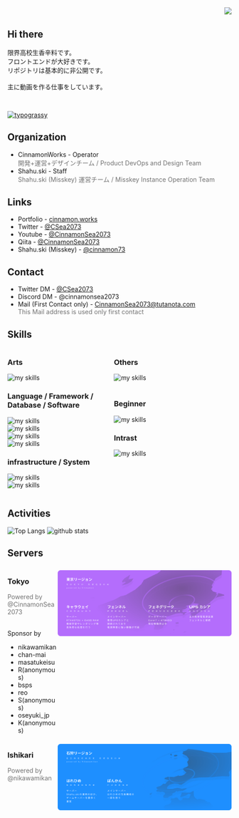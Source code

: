 <!--

Hi! Thanks for coming by to look at the markdown files! (Easter egg-ish message)

⠀⠀ ⠀ . °
⠀ ⠀＿❤︎
⊂⊂ ・）
⠀/　 |
⊂＿__u

-->

<style>
.column{
  float: left;
  text-align: left;
}
.sp-1{
  width: 100%;
}
.sp-1-2{
  width: 47.5%;
}
.sp-1-4{
  width: 20%;
}
.sp-3-4{
  width: 77.5%;
}
.right{

  text-align: right;
}
.flex{
    display: flex;
    gap: 0.5%
}
.items-start{
    align-items: flex-start;
}
.my{
    margin-top: 1rem;
    margin-bottom: 1rem;
}
@media screen and (max-width: 480px) {
    .sp-1{
    width: 100%;
    }
    .sp-1-2{
    width: 100%;
    }
    .sp-1-4{
    width: 100%;
    }
    .sp-3-4{
    width: 100%;
    }
}
</style>

<div align="right">
  <img src="https://komarev.com/ghpvc/?username=CinnamonSea2073" />
</div>


## Hi there

限界高校生香辛料です。<br>
フロントエンドが大好きです。<br>
リポジトリは基本的に非公開です。<br><br>
主に動画を作る仕事をしています。

<br>

<a href="https://github.com/kawarimidoll/typograssy"><img alt="typograssy" src="https://typograssy.deno.dev/api?text=Hello%20world!"></a>

## Organization
- CinnamonWorks - Operator<br>
<span style="opacity: 0.6">開発+運営+デザインチーム / Product DevOps and Design Team</span>
- Shahu.ski - Staff<br>
<span style="opacity: 0.6">Shahu.ski (Misskey) 運営チーム / Misskey Instance Operation Team</span>

## Links
- Portfolio - [cinnamon.works](https://cinnamon.works)
- Twitter - [@CSea2073](https://twitter.com/CSea2073)
- Youtube - [@CinnamonSea2073](https://www.youtube.com/channel/UCzycLra81_AZJVOrGDIFcfQ)
- Qiita - [@CinnamonSea2073](https://qiita.com/CinnamonSea2073)
- Shahu.ski (Misskey) - [@cinnamon73](https://shahu.ski/@cinnamon73)

## Contact
- Twitter DM - [@CSea2073](https://twitter.com/CSea2073)
- Discord DM - @cinnamonsea2073
- Mail (First Contact only) - CinnamonSea2073@tutanota.com <br>
<span style="opacity: 0.6">This Mail address is used only first contact</span>

<!-- ライトモート：theme=light, ダークモート：theme=dark -->
<!-- アイコンの選択肢一覧：https://arc.net/l/quote/zizyykfh -->
## Skills

<div class="column sp-1-2">

### Arts
<img alt="my skills" src="https://skillicons.dev/icons?theme=dark&perline=7&i=blender,figma " />

### Language / Framework / Database / Software
<img alt="my skills" src="https://skillicons.dev/icons?theme=dark&perline=7&i=html,css,js,py,vite,vue" /><br>
<img alt="my skills" src="https://skillicons.dev/icons?theme=dark&perline=7&i=django,electron,fastapi,flask,selenium,tailwind" /><br>
<img alt="my skills" src="https://skillicons.dev/icons?theme=dark&perline=7&i=postgres,sqlite,redis" /><br>
<img alt="my skills" src="https://skillicons.dev/icons?theme=dark&perline=7&i=misskey,unreal,sqlite" /><br>

### infrastructure / System
<img alt="my skills" src="https://skillicons.dev/icons?theme=dark&perline=7&i=cloudflare,nginx" /><br>
<img alt="my skills" src="https://skillicons.dev/icons?theme=dark&perline=7&i=docker,linux" /><br>

</div>
<div class="column sp-1-2">

### Others
<img alt="my skills" src="https://skillicons.dev/icons?theme=dark&perline=10&i=discord,bots,github,gitlab,notion,obsidian,replit,vscode" /><br>
<br>

### Beginner
<img alt="my skills" src="https://skillicons.dev/icons?theme=dark&perline=8&i=ae,androidstudio,aws,dart,flutter,raspberrypi,rust,tauri,tensorflow,ts" /><br>

### Intrast
<img alt="my skills" src="https://skillicons.dev/icons?theme=dark&perline=8&i=arduino,cpp,go,java,kubernetes,lua,php,react,sentry,swift,threejs,unity,workers" /><br>

</div>
<div class="column sp-1">

<!-- ライトモート：theme=light, ダークモート：theme=vue-dark  -->
## Activities
<div align="left"> 
  <img alt="Top Langs" height="170px" src="https://github-readme-stats.vercel.app/api?username=CinnamonSea2073&theme=vue-dark&layout=compact" />
  <img alt="github stats" height="170px" src="https://github-readme-stats.vercel.app/api/top-langs/?username=CinnamonSea2073&theme=vue-dark&layout=compact" />
</div>

## Servers

<div class="flex items-start">
<div class="column sp-1-4">
<h3>Tokyo</h3>
<span style="opacity: 0.6">Powered by<br>@CinnamonSea2073</span><br><br>

Sponsor by<br>
- nikawamikan
- chan-mai
- masatukeisu
- R(anonymous)
- bsps
- reo
- S(anonymous)
- oseyuki_jp
- K(anonymous)
</div>
<img class="column sp-3-4 my" style="margin: 0.5rem 0;" alt="Servers" src="server_tokyo.svg" />
</div>

<div class="flex items-start right">
<div class="column sp-1-4">
<h3>Ishikari</h3>
<span style="opacity: 0.6">Powered by<br>@nikawamikan</span>
</div>
<img class="column sp-3-4 my" alt="Servers" style="margin: 0.5rem 0;" src="server_ishikari.svg" />
</div>
